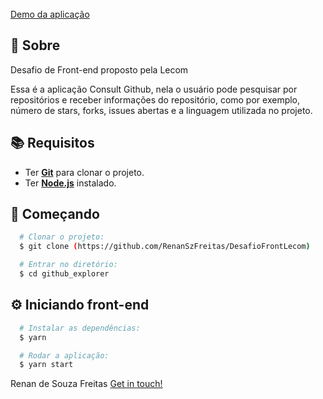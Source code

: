<br />
  <a href="https://consult-git-lecom.netlify.app/">Demo da aplicação</a>
</p>

## :page_with_curl: Sobre
Desafio de Front-end proposto pela Lecom

Essa é a aplicação Consult Github, nela o usuário pode pesquisar por repositórios e receber informações do repositório, como por exemplo, número de stars, forks, issues abertas e a linguagem utilizada no projeto.

## :books: Requisitos
- Ter [**Git**](https://git-scm.com/) para clonar o projeto.
- Ter [**Node.js**](https://nodejs.org/en/) instalado.

## :rocket: Começando
``` bash
  # Clonar o projeto:
  $ git clone (https://github.com/RenanSzFreitas/DesafioFrontLecom)

  # Entrar no diretório:
  $ cd github_explorer
```

## :gear: Iniciando front-end
```bash
  # Instalar as dependências:
  $ yarn

  # Rodar a aplicação:
  $ yarn start
```

 Renan de Souza Freitas [Get in touch!](https://github.com/RenanSzFreitas)
